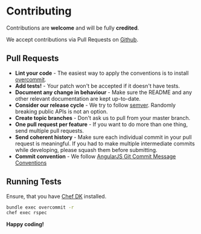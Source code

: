 # Contributing

Contributions are **welcome** and will be fully **credited**.

We accept contributions via Pull Requests on [Github](https://github.com/ajgon/opsworks_ruby).

## Pull Requests

- **Lint your code** - The easiest way to apply the conventions is to install [overcommit](https://github.com/brigade/overcommit).
- **Add tests!** - Your patch won't be accepted if it doesn't have tests.
- **Document any change in behaviour** - Make sure the README and any other relevant documentation are kept up-to-date.
- **Consider our release cycle** - We try to follow [semver](http://semver.org).
  Randomly breaking public APIs is not an option.
- **Create topic branches** - Don't ask us to pull from your master branch.
- **One pull request per feature** - If you want to do more than one thing, send multiple pull requests.
- **Send coherent history** - Make sure each individual commit in your pull request is meaningful.
  If you had to make multiple intermediate commits while developing, please squash them before submitting.
- **Commit convention** - We follow [AngularJS Git Commit Message Conventions](https://docs.google.com/document/d/1QrDFcIiPjSLDn3EL15IJygNPiHORgU1_OOAqWjiDU5Y/edit#)

## Running Tests

Ensure, that you have [Chef DK](https://downloads.chef.io/chef-dk/) installed.

```sh
bundle exec overcommit -r
chef exec rspec
```

**Happy coding!**
